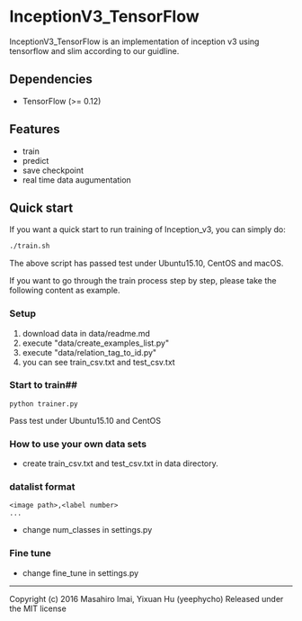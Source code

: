 # InceptionV3_TensorFlow #
InceptionV3_TensorFlow is an implementation of inception v3 using tensorflow and slim according to our guidline.


## Dependencies ##
- TensorFlow (>= 0.12)


## Features ##
- train
- predict
- save checkpoint
- real time data augumentation

## Quick start ##
If you want a quick start to run training of Inception_v3, you can simply do:
``` bash
./train.sh
```
The above script has passed test under Ubuntu15.10, CentOS and macOS.

If you want to go through the train process step by step, please take the following content as example.

### Setup ###
1. download data in data/readme.md
2. execute "data/create_examples_list.py"
3. execute "data/relation_tag_to_id.py"
4. you can see train_csv.txt and test_csv.txt

### Start to train##
```
python trainer.py
```
Pass test under Ubuntu15.10 and CentOS

### How to use your own data sets ###
- create train_csv.txt and test_csv.txt in data directory.

### datalist format ###

```
<image path>,<label number>  
...
```
- change num_classes in settings.py

### Fine tune ###
- change fine_tune in settings.py

---

Copyright (c) 2016 Masahiro Imai, Yixuan Hu (yeephycho)
Released under the MIT license
